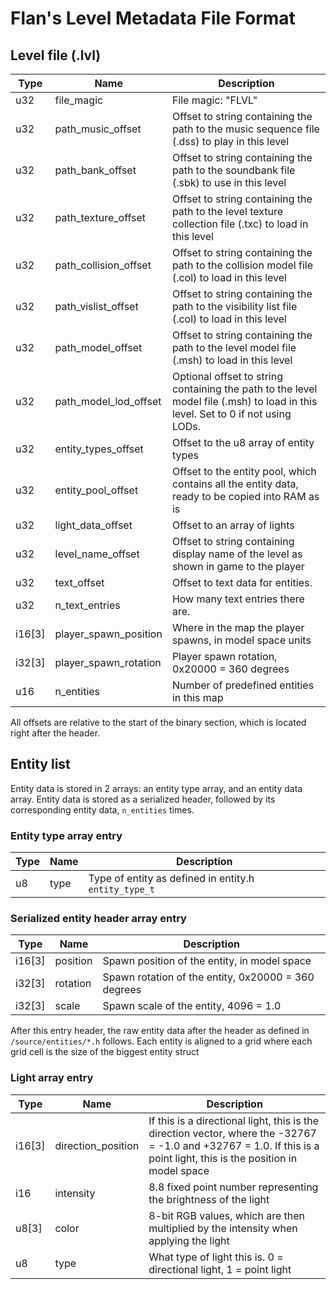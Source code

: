 # Flan's Level Metadata File Format

## Level file (.lvl)
| Type            | Name              | Description                                                                                  |
| --------------- | ----------------- | -------------------------------------------------------------------------------------------- |
| u32 | file_magic            | File magic: "FLVL"                                                                           |
| u32 | path_music_offset     | Offset to string containing the path to the music sequence file (.dss) to play in this level |
| u32 | path_bank_offset      | Offset to string containing the path to the soundbank file (.sbk) to use in this level       |
| u32 | path_texture_offset   | Offset to string containing the path to the level texture collection file (.txc) to load in this level    |
| u32 | path_collision_offset | Offset to string containing the path to the collision model file (.col) to load in this level    |
| u32 | path_vislist_offset   | Offset to string containing the path to the visibility list file (.col) to load in this level    |
| u32 | path_model_offset     | Offset to string containing the path to the level model file (.msh) to load in this level    |
| u32 | path_model_lod_offset | Optional offset to string containing the path to the level model file (.msh) to load in this level. Set to 0 if not using LODs. |
| u32 | entity_types_offset | Offset to the u8 array of entity types  |
| u32 | entity_pool_offset | Offset to the entity pool, which contains all the entity data, ready to be copied into RAM as is | 
| u32 | light_data_offset | Offset to an array of lights | 
| u32 | level_name_offset     | Offset to string containing display name of the level as shown in game to the player         |
| u32 | text_offset     | Offset to text data for entities.         |
| u32 | n_text_entries     | How many text entries there are.         |
| i16[3] | player_spawn_position       | Where in the map the player spawns, in model space units                                     |
| i32[3] | player_spawn_rotation       | Player spawn rotation, 0x20000 = 360 degrees                                   |
| u16 | n_entities            | Number of predefined entities in this map                                                    |

All offsets are relative to the start of the binary section, which is located right after the header.

## Entity list

Entity data is stored in 2 arrays: an entity type array, and an entity data array. Entity data is stored as a serialized header, followed by its corresponding entity data, `n_entities` times.

### Entity type array entry
| Type   | Name     | Description                                                       |
| ------ | -------- | ----------------------------------------------------------------- |
| u8     | type     | Type of entity as defined in entity.h `entity_type_t`             |

### Serialized entity header array entry
| Type   | Name     | Description                                                       |
| ------ | -------- | ----------------------------------------------------------------- |
| i16[3] | position | Spawn position of the entity, in model space                      |
| i32[3] | rotation | Spawn rotation of the entity, 0x20000 = 360 degrees               |
| i32[3] | scale    | Spawn scale of the entity, 4096 = 1.0                             |

After this entry header, the raw entity data after the header as defined in `/source/entities/*.h` follows. Each entity is aligned to a grid where each grid cell is the size of the biggest entity struct

### Light array entry
| Type   | Name      | Description                                                       |
| ------ | --------- | ----------------------------------------------------------------- |
| i16[3] | direction_position | If this is a directional light, this is the direction vector, where the -32767 = -1.0 and +32767 = 1.0. If this is a point light, this is the position in model space |
| i16    | intensity | 8.8 fixed point number representing the brightness of the light   |
| u8[3]  | color     | 8-bit RGB values, which are then multiplied by the intensity when applying the light |
| u8     | type      | What type of light this is. 0 = directional light, 1 = point light | 
